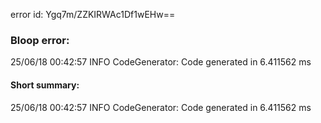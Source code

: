 error id: Ygq7m/ZZKIRWAc1Df1wEHw==
### Bloop error:

25/06/18 00:42:57 INFO CodeGenerator: Code generated in 6.411562 ms
#### Short summary: 

25/06/18 00:42:57 INFO CodeGenerator: Code generated in 6.411562 ms